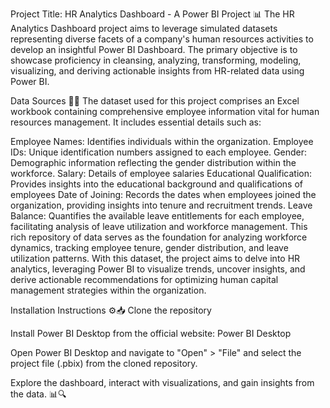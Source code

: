 Project Title: HR Analytics Dashboard - A Power BI Project 📊
The HR Analytics Dashboard project aims to leverage simulated datasets representing diverse facets of a company's human resources activities to develop an insightful Power BI Dashboard. The primary objective is to showcase proficiency in cleansing, analyzing, transforming, modeling, visualizing, and deriving actionable insights from HR-related data using Power BI.

Data Sources 📂🔢
The dataset used for this project comprises an Excel workbook containing comprehensive employee information vital for human resources management. It includes essential details such as:

Employee Names: Identifies individuals within the organization.
Employee IDs: Unique identification numbers assigned to each employee.
Gender: Demographic information reflecting the gender distribution within the workforce.
Salary: Details of employee salaries Educational Qualification: Provides insights into the educational background and qualifications of employees
Date of Joining: Records the dates when employees joined the organization, providing insights into tenure and recruitment trends.
Leave Balance: Quantifies the available leave entitlements for each employee, facilitating analysis of leave utilization and workforce management.
This rich repository of data serves as the foundation for analyzing workforce dynamics, tracking employee tenure, gender distribution, and leave utilization patterns. With this dataset, the project aims to delve into HR analytics, leveraging Power BI to visualize trends, uncover insights, and derive actionable recommendations for optimizing human capital management strategies within the organization.

Installation Instructions ⚙️📥
Clone the repository

Install Power BI Desktop from the official website: Power BI Desktop

Open Power BI Desktop and navigate to "Open" > "File" and select the project file (.pbix) from the cloned repository.

Explore the dashboard, interact with visualizations, and gain insights from the data. 📊🔍
